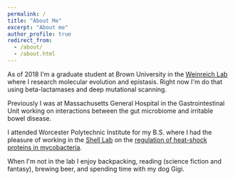 ```yaml
---
permalink: /
title: "About Me"
excerpt: "About me"
author_profile: true
redirect_from: 
  - /about/
  - /about.html
---
```


As of 2018 I'm a graduate student at Brown University in the [Weinreich Lab](https://www.brown.edu/research/labs/weinreich/) where I research molecular evolution and epistasis. Right now I'm do that using beta-lactamases and deep mutational scanning. 

Previously I was at Massachusetts General Hospital in the Gastrointestinal Unit working on interactions between the gut microbiome and irritable bowel disease.

I attended Worcester Polytechnic Institute for my B.S. where I had the pleasure of working in the [Shell Lab](https://labs.wpi.edu/shelllab/) on the [regulation of heat-shock proteins in mycobacteria](https://digitalcommons.wpi.edu/mqp-all/1610/). 

When I'm not in the lab I enjoy backpacking, reading (science fiction and fantasy), brewing beer, and spending time with my dog Gigi. 
